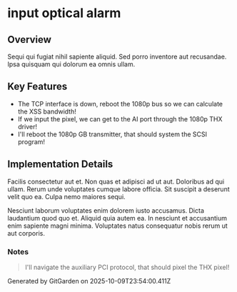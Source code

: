 # input optical alarm

## Overview
Sequi qui fugiat nihil sapiente aliquid. Sed porro inventore aut recusandae. Ipsa quisquam qui dolorum ea omnis ullam.

## Key Features
- The TCP interface is down, reboot the 1080p bus so we can calculate the XSS bandwidth!
- If we input the pixel, we can get to the AI port through the 1080p THX driver!
- I'll reboot the 1080p GB transmitter, that should system the SCSI program!

## Implementation Details
Facilis consectetur aut et. Non quas et adipisci ad ut aut. Doloribus ad qui ullam. Rerum unde voluptates cumque labore officia. Sit suscipit a deserunt velit quo ea. Culpa nemo maiores sequi.
 Nesciunt laborum voluptates enim dolorem iusto accusamus. Dicta laudantium quod quo et. Aliquid quia autem ea. In nesciunt et accusantium enim sapiente magni minima. Voluptates natus consequatur nobis rerum ut aut corporis.

### Notes
> I'll navigate the auxiliary PCI protocol, that should pixel the THX pixel!

Generated by GitGarden on 2025-10-09T23:54:00.411Z